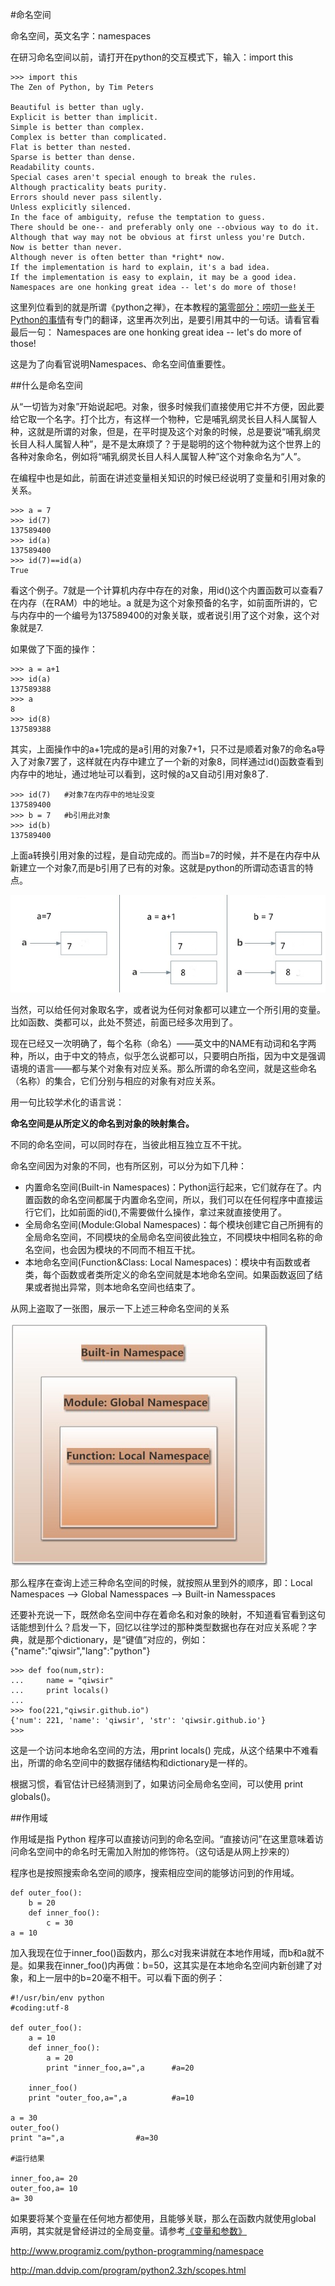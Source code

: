 #命名空间

命名空间，英文名字：namespaces

在研习命名空间以前，请打开在python的交互模式下，输入：import this

    >>> import this
    The Zen of Python, by Tim Peters

    Beautiful is better than ugly.
    Explicit is better than implicit.
    Simple is better than complex.
    Complex is better than complicated.
    Flat is better than nested.
    Sparse is better than dense.
    Readability counts.
    Special cases aren't special enough to break the rules.
    Although practicality beats purity.
    Errors should never pass silently.
    Unless explicitly silenced.
    In the face of ambiguity, refuse the temptation to guess.
    There should be one-- and preferably only one --obvious way to do it.
    Although that way may not be obvious at first unless you're Dutch.
    Now is better than never.
    Although never is often better than *right* now.
    If the implementation is hard to explain, it's a bad idea.
    If the implementation is easy to explain, it may be a good idea.
    Namespaces are one honking great idea -- let's do more of those!

这里列位看到的就是所谓《python之禅》，在本教程的[第零部分：唠叨一些关于Python的事情](./001.md)有专门的翻译，这里再次列出，是要引用其中的一句话。请看官看最后一句： Namespaces are one honking great idea -- let's do more of those!

这是为了向看官说明Namespaces、命名空间值重要性。

##什么是命名空间

从“一切皆为对象”开始说起吧。对象，很多时候我们直接使用它并不方便，因此要给它取一个名字。打个比方，有这样一个物种，它是哺乳纲灵长目人科人属智人种，这就是所谓的对象，但是，在平时提及这个对象的时候，总是要说“哺乳纲灵长目人科人属智人种”，是不是太麻烦了？于是聪明的这个物种就为这个世界上的各种对象命名，例如将“哺乳纲灵长目人科人属智人种”这个对象命名为“人”。

在编程中也是如此，前面在讲述变量相关知识的时候已经说明了变量和引用对象的关系。

    >>> a = 7
    >>> id(7)
    137589400
    >>> id(a)
    137589400
    >>> id(7)==id(a)
    True

看这个例子。7就是一个计算机内存中存在的对象，用id()这个内置函数可以查看7在内存（在RAM）中的地址。a 就是为这个对象预备的名字，如前面所讲的，它与内存中的一个编号为137589400的对象关联，或者说引用了这个对象，这个对象就是7.

如果做了下面的操作：

    >>> a = a+1
    >>> id(a)
    137589388
    >>> a
    8
    >>> id(8)
    137589388

其实，上面操作中的a+1完成的是a引用的对象7+1，只不过是顺着对象7的命名a导入了对象7罢了，这样就在内存中建立了一个新的对象8，同样通过id()函数查看到内存中的地址，通过地址可以看到，这时候的a又自动引用对象8了.

    >>> id(7)   #对象7在内存中的地址没变
    137589400
    >>> b = 7   #b引用此对象
    >>> id(b)   
    137589400

上面a转换引用对象的过程，是自动完成的。而当b=7的时候，并不是在内存中从新建立一个对象7,而是b引用了已有的对象。这就是python的所谓动态语言的特点。

![](../Pictures/22101.png)

当然，可以给任何对象取名字，或者说为任何对象都可以建立一个所引用的变量。比如函数、类都可以，此处不赘述，前面已经多次用到了。

现在已经又一次明确了，每个名称（命名）——英文中的NAME有动词和名字两种，所以，由于中文的特点，似乎怎么说都可以，只要明白所指，因为中文是强调语境的语言——都与某个对象有对应关系。那么所谓的命名空间，就是这些命名（名称）的集合，它们分别与相应的对象有对应关系。

用一句比较学术化的语言说：

**命名空间是从所定义的命名到对象的映射集合。**

不同的命名空间，可以同时存在，当彼此相互独立互不干扰。

命名空间因为对象的不同，也有所区别，可以分为如下几种：

- 内置命名空间(Built-in Namespaces)：Python运行起来，它们就存在了。内置函数的命名空间都属于内置命名空间，所以，我们可以在任何程序中直接运行它们，比如前面的id(),不需要做什么操作，拿过来就直接使用了。
- 全局命名空间(Module:Global Namespaces)：每个模块创建它自己所拥有的全局命名空间，不同模块的全局命名空间彼此独立，不同模块中相同名称的命名空间，也会因为模块的不同而不相互干扰。
- 本地命名空间(Function&Class: Local Namespaces)：模块中有函数或者类，每个函数或者类所定义的命名空间就是本地命名空间。如果函数返回了结果或者抛出异常，则本地命名空间也结束了。

从网上盗取了一张图，展示一下上述三种命名空间的关系

![](../Pictures/22102.png)

那么程序在查询上述三种命名空间的时候，就按照从里到外的顺序，即：Local Namespaces --> Global Namesspaces --> Built-in Namesspaces

还要补充说一下，既然命名空间中存在着命名和对象的映射，不知道看官看到这句话能想到什么？启发一下，回忆以往学过的那种类型数据也存在对应关系呢？字典，就是那个dictionary，是“键值”对应的，例如：{"name":"qiwsir","lang":"python"}

    >>> def foo(num,str):
    ...     name = "qiwsir"
    ...     print locals()
    ... 
    >>> foo(221,"qiwsir.github.io")
    {'num': 221, 'name': 'qiwsir', 'str': 'qiwsir.github.io'}
    >>> 

这是一个访问本地命名空间的方法，用print locals() 完成，从这个结果中不难看出，所谓的命名空间中的数据存储结构和dictionary是一样的。

根据习惯，看官估计已经猜测到了，如果访问全局命名空间，可以使用 print globals()。

##作用域

作用域是指 Python 程序可以直接访问到的命名空间。“直接访问”在这里意味着访问命名空间中的命名时无需加入附加的修饰符。（这句话是从网上抄来的）

程序也是按照搜索命名空间的顺序，搜索相应空间的能够访问到的作用域。

    def outer_foo():
        b = 20
        def inner_foo():
            c = 30
    a = 10

加入我现在位于inner_foo()函数内，那么c对我来讲就在本地作用域，而b和a就不是。如果我在inner_foo()内再做：b=50，这其实是在本地命名空间内新创建了对象，和上一层中的b=20毫不相干。可以看下面的例子：


    #!/usr/bin/env python
    #coding:utf-8

    def outer_foo():
        a = 10
        def inner_foo():
            a = 20
            print "inner_foo,a=",a      #a=20
    
        inner_foo()
        print "outer_foo,a=",a          #a=10

    a = 30
    outer_foo()
    print "a=",a                #a=30
    
    #运行结果

    inner_foo,a= 20
    outer_foo,a= 10
    a= 30

如果要将某个变量在任何地方都使用，且能够关联，那么在函数内就使用global 声明，其实就是曾经讲过的全局变量。请参考[《变量和参数》](./213.md)



http://www.programiz.com/python-programming/namespace

http://man.ddvip.com/program/python2.3zh/scopes.html
